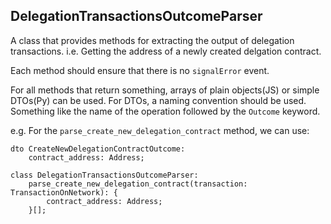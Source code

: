 ## DelegationTransactionsOutcomeParser

A class that provides methods for extracting the output of delegation transactions.
i.e. Getting the address of a newly created delgation contract.

Each method should ensure that there is no `signalError` event.

For all methods that return something, arrays of plain objects(JS) or simple DTOs(Py) can be used.
For DTOs, a naming convention should be used. Something like the name of the operation followed by the `Outcome` keyword.

e.g.
For the `parse_create_new_delegation_contract` method, we can use:

```
dto CreateNewDelegationContractOutcome:
    contract_address: Address;
```

```
class DelegationTransactionsOutcomeParser:
    parse_create_new_delegation_contract(transaction: TransactionOnNetwork): {
        contract_address: Address;
    }[];
```

